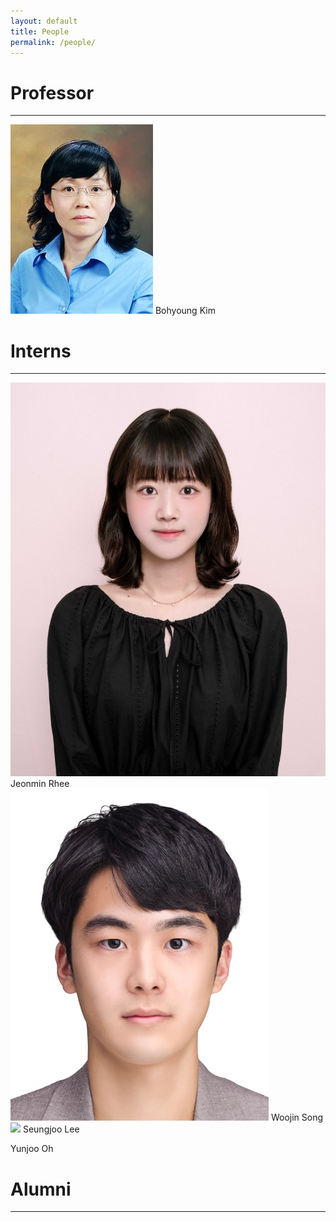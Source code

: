 ```yaml
---
layout: default
title: People
permalink: /people/
---
```


# Professor
---

![](./professor.jpeg) Bohyoung Kim



# Interns
---

![](./jeongmin.jpeg) Jeonmin Rhee
![](./woojin.jpeg) Woojin Song
![](./professor) Seungjoo Lee

Yunjoo Oh



# Alumni
---
